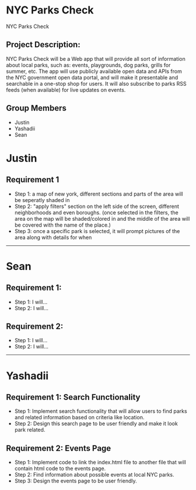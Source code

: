 # NYC Parks Check
NYC Parks Check

## Project Description: 
NYC Parks Check will be a Web app that will provide all sort of information about local parks, such as: events, playgrounds, dog parks, grills for summer, etc. The app will use publicly available open data and APIs from the NYC government open data portal, and will make it presentable and searchable in a one-stop shop for users. It will also subscribe to parks RSS feeds (when available) for live updates 
on events. 



## Group Members
- Justin
- Yashadii
- Sean



# Justin

## Requirement 1
- Step 1: a map of new york, different sections and parts of the area will be seperatly shaded in
- Step 2: "apply filters" section on the left side of the screen, different neighborhoods and even boroughs. (once selected in the filters, the area on the map will be shaded/colored in and the middle of the area will be covered with the name of the place.)
- Step 3: once a specific park is selected, it will prompt pictures of the area along with details for when 

----------------------------------------------

# Sean

## Requirement 1:

- Step 1: I will...
- Step 2: I will...


## Requirement 2:

- Step 1: I will...
- Step 2: I will...

-----------------------------------------------

# Yashadii

## Requirement 1: Search Functionality

- Step 1: Implement search functionality that will allow users to find parks and related information based on criteria like location.
- Step 2: Design this search page to be user friendly and make it look park related.


## Requirement 2: Events Page

- Step 1: Implement code to link the index.html file to another file that will contain html code to the events page.
- Step 2: Find information about possible events at local NYC parks.
- Step 3: Design the events page to be user friendly.
